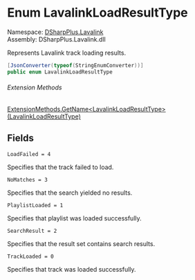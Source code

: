 # Enum LavalinkLoadResultType

Namespace: [DSharpPlus.Lavalink](DSharpPlus.Lavalink.md)  
Assembly: DSharpPlus.Lavalink.dll

Represents Lavalink track loading results.

```csharp
[JsonConverter(typeof(StringEnumConverter))]
public enum LavalinkLoadResultType
```

###### Extension Methods

[ExtensionMethods.GetName<LavalinkLoadResultType\>\(LavalinkLoadResultType\)](DSharpPlus.SlashCommands.ExtensionMethods.md\#DSharpPlus\_SlashCommands\_ExtensionMethods\_GetName\_\_1\_\_\_0\_)

## Fields

`LoadFailed = 4` 

Specifies that the track failed to load.

`NoMatches = 3` 

Specifies that the search yielded no results.

`PlaylistLoaded = 1` 

Specifies that playlist was loaded successfully.

`SearchResult = 2` 

Specifies that the result set contains search results.

`TrackLoaded = 0` 

Specifies that track was loaded successfully.

